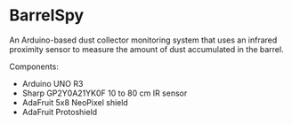 BarrelSpy
=========

An Arduino-based dust collector monitoring system that uses an infrared 
proximity sensor to measure the amount of dust accumulated in the barrel.

Components:
 * Arduino UNO R3
 * Sharp GP2Y0A21YK0F 10 to 80 cm IR sensor
 * AdaFruit 5x8 NeoPixel shield
 * AdaFruit Protoshield

